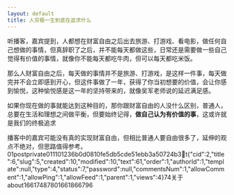 ```yaml
---
layout: default
title: 人穷极一生到底在追求什么
---
```


听播客，嘉宾提到，人都想在财富自由之后出去旅游、打游戏、看电影，做任何自己想做的事情，但真辞职了之后，并不能每天都做这些，日常还是需要做一些自己觉得有价值的事情，就像你不能每天都吃牛肉，但可以每天都吃米饭。

那么人财富自由之后，每天做的事情并不是旅游、打游戏，是这样一件事，每天做完并不会立即感到开心，但这件事做了一年，获得了你当初想要的价值，会让你感到愉悦，这种愉悦感是这一年的坚持带来的，就像吴军老师说的延迟满足感。

如果你现在做的事就能达到这种目的，那你跟财富自由的人没什么区别，普通人，总要在生活和理想之间做平衡，但要始终记得，**做自己认为有价值的事**，这或许就是我们的终极追求

播客中的嘉宾可能没有真的实现财富自由，但相比普通人要自由很多了，延伸的观点不绝对，但思路值得参考。01postprivate011101236b0d0810fe5db5cde51ebb3a50724b3  t {"cid":2,"title":6,"slug":5,"created":10,"modified":10,"text":61,"order":1,"authorId":1,"template":null,"type":4,"status":7,"password":null,"commentsNum":1,"allowComment":1,"allowPing":1,"allowFeed":1,"parent":1,"views":4}74关于about16617487801661866796